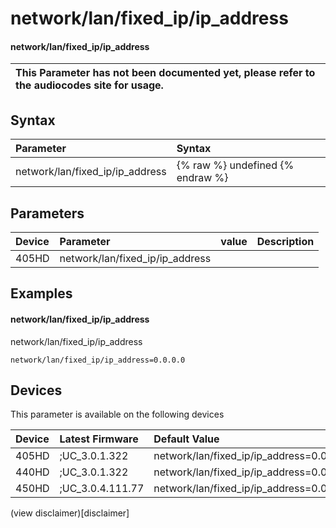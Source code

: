 ﻿---
description: network/lan/fixed_ip/ip_address
search:
    keywords: ['network','lan','fixed_ip','ip_address']
---

# network/lan/fixed_ip/ip_address

#### network/lan/fixed_ip/ip_address


| This Parameter has not been documented yet, please refer to the audiocodes site for usage.  |
| :--- |

## Syntax
| Parameter | Syntax |
| :--- | :--- |
|network/lan/fixed_ip/ip_address | {% raw %} undefined {% endraw %} |

## Parameters
|Device|Parameter|value|Description|
|:---|:---|:---|:---|
| 405HD | network/lan/fixed_ip/ip_address |  |  |

## Examples
#### network/lan/fixed_ip/ip_address

network/lan/fixed_ip/ip_address

```
network/lan/fixed_ip/ip_address=0.0.0.0
```

## Devices
This parameter is available on the following devices

| Device | Latest Firmware | Default Value |
|:---|:---|:---|
| 405HD | ;UC_3.0.1.322 | network/lan/fixed_ip/ip_address=0.0.0.0 
| 440HD | ;UC_3.0.1.322 | network/lan/fixed_ip/ip_address=0.0.0.0 
| 450HD | ;UC_3.0.4.111.77 | network/lan/fixed_ip/ip_address=0.0.0.0 

(view disclaimer)[disclaimer]
